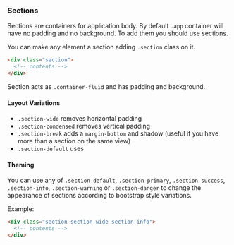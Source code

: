 ### Sections

Sections are containers for application body. By default `.app` container will have no padding and no background. To add them you should use sections.

You can make any element a section adding `.section` class on it.

``` html
<div class="section">
  <!-- contents -->  
</div>
```

Section acts as `.container-fluid` and has padding and background.

#### Layout Variations

- `.section-wide` removes horizontal padding
- `.section-condensed` removes vertical padding
- `.section-break` adds a `margin-bottom` and shadow (useful if you have more than a section on the same view)
- `.section-default` uses 

#### Theming

You can use any of `.section-default`, `.section-primary`, `.section-success`, `.section-info`, `.section-warning` or `.section-danger` to change the appearance of sections according to bootstrap style variations.

Example:

``` html
<div class="section section-wide section-info">
  <!-- contents -->  
</div>
```